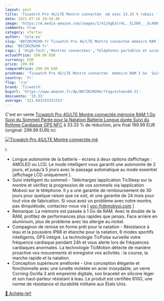 ```yaml
---
layout: post
title: 'Ticwatch Pro 4G/LTE Montre connectée  mé avec 33.33 % rabais '
date: 2021-07-16 19:54:40
image: 'https://m.media-amazon.com/images/I/41jOgEatrHL._SL500_._SL400_.jpg'
comments: true
category: ofertas
author: 'tole.es'
slug: 'B07ZKCM2H9-fr Ticwatch Pro 4G/LTE Montre connectée mémoire RAM 1 Go...'
sku: 'B07ZKCM2H9-fr'
tags: [ 'High-Tech','Montres connectées','Téléphones portables et accessoires','ticwatch', ]
actualPrice: 199.99 EUR
currency: EUR
price: 199.99
comparePrice: 299.99 EUR
prodname: 'Ticwatch Pro 4G/LTE Montre connectée  mémoire RAM 1 Go  Suivi du Sommeil  Parée pour la Natation  Batterie Longue durée  Suivi du Rythme Cardiaque  GPS  NFC'
country: 'fr'
flag: '🇫🇷'
brand: 'Ticwatch'
buyurl: 'https://www.amazon.fr/dp/B07ZKCM2H9/?tag=tolees0d-21'
descuento: '33.33'
average: '221.643333333333'
---
```


C'est en vente [Ticwatch Pro 4G/LTE Montre connectée  mémoire RAM 1 Go  Suivi du Sommeil  Parée pour la Natation  Batterie Longue durée  Suivi du Rythme Cardiaque  GPS  NFC](https://www.amazon.fr/dp/B07ZKCM2H9/?tag=tolees0d-21)  à  33.33 % de réduction, prix final  199.99 EUR (original: 299.99 EUR) ici:

[![Ticwatch Pro 4G/LTE Montre connectée  mé](https://m.media-amazon.com/images/I/41jOgEatrHL._SL500_._SL400_.jpg)](https://www.amazon.fr/dp/B07ZKCM2H9/?tag=tolees0d-21)

ℹ️:

- Longue autonomie de la batterie - écrans à deux options daffichage : AMOLED ou LCD. Le mode intelligent vous garantit une autonomie de 2 jours, et jusqu’à 5 jours avec le passage automatique au mode essentiel (affichage LCD uniquement ).
- Suivi intelligent du sommeil - Téléchargez lapplication TicSleep sur la montre et vérifiez la progression de vos sommeils via lapplication Mobvoi sur le téléphone. Il y a une garantie de remboursement de 30 jours pour quelque raison que ce soit, et une garantie de 24 mois pour tout vice de fabrication. Si vous avez un problème avec notre montre, pas dinquiétude, contactez-nous via [ voc-fr@mobvoi.com ]
- Remarque: La mémoire est passée à 1 Go de RAM. Avec le double de la RAM, profitez de performances plus rapides que jamais. Face arrière en aluminium, plus de problème avec les allergie au nickel.
- Compagnon de remise en forme prêt pour la natation - Résistance à leau et la poussière IP68 et étanche pour la natation, 6 modes sportifs intelligents, GPS intégré. La technologie TicPulse surveille votre fréquence cardiaque pendant 24h et vous alerte lors de fréquences cardiaques anormales. La technologie TicMotion détecte de manière proactive vos mouvements et enregistre vos activités : la course, la marche rapide et la natation.
- Conception supérieure améliorée - Une conception élégante et fonctionnelle avec une lunette moletée en acier inoxydable, un verre Corning Gorilla 3 anti empreinte digitale, son bracelet en silicone léger et son haut-parleur résistant à leau. Le produit est certifiée 810G, une norme de résistance et durabilité militaire aux États Unis.

[🛒 Achète-le!!](https://www.amazon.fr/dp/B07ZKCM2H9/?tag=tolees0d-21)
